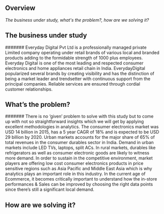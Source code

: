
## Overview
_The business under study, what's the problem?, how are we solving it?_

## The business under study 

####### Everyday Digital Pvt Ltd is a professionally managed private Limited company operating under retail brands of various local and branded products adding to the formidable strength of 1000 plus employees. Everyday Digital is one of the most leading and respected consumer electronics and home appliances retail chain in India. EverydayDigital popularized several brands by creating visibility and has the distinction of being a market leader and trendsetter with continuous support from the principal companies. Reliable services are ensured through cordial customer relationships. 

## What’s the problem?

####### There is no ‘given’ problem to solve with this study but to come up with not so straightforward insights which we will get by applying excellent methodologies in analytics. The consumer electronics market was USD 14 billion in 2015, has a 5 year CAGR of 18% and is expected to be USD 29 billion by 2020. Urban markets accounts for the major share of 65% of total revenues in the consumer durables sector in India. Demand in urban markets include LED TVs, laptops, split ACs. In rural markets, durables like refrigerators as well as consumer electronic goods are likely to witness more demand. In order to sustain in the competitive environment, market players are offering low cost consumer electronics products in price sensitive regions such as Asia Pacific and Middle East Asia which is why analytics plays an important role in this industry. In the current age of Ecommerce, it becomes critically important to understand how the in-store performances & Sales can be improved by choosing the right data points since there’s still a significant local demand.

## How are we solving it? 


                


